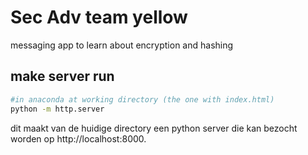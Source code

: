 # Sec Adv team yellow

messaging app to learn about encryption and hashing

## make server run

```bash 
#in anaconda at working directory (the one with index.html)
python -m http.server
```
dit maakt van de huidige directory een python server die kan bezocht worden op http://localhost:8000.